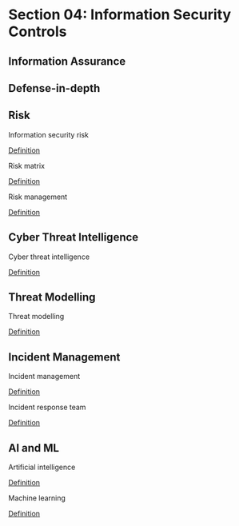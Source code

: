 # Section 04: Information Security Controls

## Information Assurance

## Defense-in-depth

## Risk
Information security risk

[Definition](../../definitions/definitions_I.md#information-security-risk)

Risk matrix

[Definition](../../definitions/definitions_R.md#risk-matrix)

Risk management

[Definition](../../definitions/definitions_R.md#risk-management)

## Cyber Threat Intelligence
Cyber threat intelligence

[Definition](../../definitions/definitions_C.md#cyber-threat-intelligence)

## Threat Modelling
Threat modelling

[Definition](../../definitions/definitions_T.md#threat-modelling)

## Incident Management
Incident management

[Definition](../../definitions/definitions_I.md#incident-management)

Incident response team

[Definition](../../definitions/definitions_I.md#incident-response-team)

## AI and ML
Artificial intelligence

[Definition](../../definitions/definitions_A.md#artificial-intelligence)

Machine learning

[Definition](../../definitions/definitions_M.md#machine-learning)
